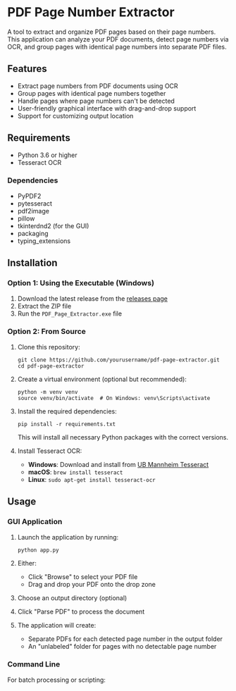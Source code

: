 # PDF Page Number Extractor

A tool to extract and organize PDF pages based on their page numbers. This application can analyze your PDF documents, detect page numbers via OCR, and group pages with identical page numbers into separate PDF files.

## Features

- Extract page numbers from PDF documents using OCR
- Group pages with identical page numbers together
- Handle pages where page numbers can't be detected
- User-friendly graphical interface with drag-and-drop support
- Support for customizing output location

## Requirements

- Python 3.6 or higher
- Tesseract OCR

### Dependencies

- PyPDF2
- pytesseract
- pdf2image
- pillow
- tkinterdnd2 (for the GUI)
- packaging
- typing_extensions

## Installation

### Option 1: Using the Executable (Windows)

1. Download the latest release from the [releases page](link-to-releases)
2. Extract the ZIP file
3. Run the `PDF_Page_Extractor.exe` file

### Option 2: From Source

1. Clone this repository:
   ```
   git clone https://github.com/yourusername/pdf-page-extractor.git
   cd pdf-page-extractor
   ```

2. Create a virtual environment (optional but recommended):
   ```
   python -m venv venv
   source venv/bin/activate  # On Windows: venv\Scripts\activate
   ```

3. Install the required dependencies:
   ```
   pip install -r requirements.txt
   ```
   
   This will install all necessary Python packages with the correct versions.

4. Install Tesseract OCR:
   - **Windows**: Download and install from [UB Mannheim Tesseract](https://github.com/UB-Mannheim/tesseract/wiki)
   - **macOS**: `brew install tesseract`
   - **Linux**: `sudo apt-get install tesseract-ocr`

## Usage

### GUI Application

1. Launch the application by running:
   ```
   python app.py
   ```

2. Either:
   - Click "Browse" to select your PDF file
   - Drag and drop your PDF onto the drop zone

3. Choose an output directory (optional)

4. Click "Parse PDF" to process the document

5. The application will create:
   - Separate PDFs for each detected page number in the output folder
   - An "unlabeled" folder for pages with no detectable page number

### Command Line

For batch processing or scripting:

